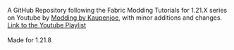 A GitHub Repository following the Fabric Modding Tutorials for 1.21.X series on Youtube by <a href="https://www.youtube.com/playlist?list=PLKGarocXCE1H_HxOYihQMq0mlpqiUJj4L"> Modding by Kaupenjoe</a>, with minor additions and changes. <a href="https://www.youtube.com/playlist?list=PLKGarocXCE1H_HxOYihQMq0mlpqiUJj4L"> Link to the Youtube Playlist</a>
<br><br>
Made for 1.21.8
